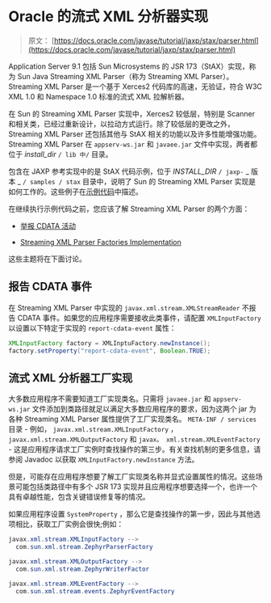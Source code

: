 # Oracle 的流式 XML 分析器实现

> 原文： [https://docs.oracle.com/javase/tutorial/jaxp/stax/parser.html](https://docs.oracle.com/javase/tutorial/jaxp/stax/parser.html)

Application Server 9.1 包括 Sun Microsystems 的 JSR 173（StAX）实现，称为 Sun Java Streaming XML Parser（称为 Streaming XML Parser）。 Streaming XML Parser 是一个基于 Xerces2 代码库的高速，无验证，符合 W3C XML 1.0 和 Namespace 1.0 标准的流式 XML 拉解析器。

在 Sun 的 Streaming XML Parser 实现中，Xerces2 较低层，特别是 Scanner 和相关类，已经过重新设计，以拉动方式运行。除了较低层的更改之外，Streaming XML Parser 还包括其他与 StAX 相关的功能以及许多性能增强功能。 Streaming XML Parser 在 `appserv-ws.jar` 和 `javaee.jar` 文件中实现，两者都位于 _install_dir_ `/ lib 中/` 目录。

包含在 JAXP 参考实现中的是 StAX 代码示例，位于 _INSTALL_DIR_ `/ jaxp-` _ 版本 _ `/ samples / stax` 目录中，说明了 Sun 的 Streaming XML Parser 实现是如何工作的。这些例子在[示例代码](example.html)中描述。

在继续执行示例代码之前，您应该了解 Streaming XML Parser 的两个方面：

*   [举报 CDATA 活动](#bnbfj)

*   [Streaming XML Parser Factories Implementation](#bnbfk)

这些主题将在下面讨论。

## 报告 CDATA 事件

在 Streaming XML Parser 中实现的 `javax.xml.stream.XMLStreamReader` 不报告 CDATA 事件。如果您的应用程序需要接收此类事件，请配置 `XMLInputFactory` 以设置以下特定于实现的 `report-cdata-event` 属性：

```java
XMLInputFactory factory = XMLInptuFactory.newInstance();
factory.setProperty("report-cdata-event", Boolean.TRUE);

```

## 流式 XML 分析器工厂实现

大多数应用程序不需要知道工厂实现类名。只需将 `javaee.jar` 和 `appserv-ws.jar` 文件添加到类路径就足以满足大多数应用程序的要求，因为这两个 jar 为各种 Streaming XML Parser 属性提供了工厂实现类名。 `META-INF / services` 目录 - 例如， `javax.xml.stream.XMLInputFactory` ， `javax.xml.stream.XMLOutputFactory` 和 `javax。 xml.stream.XMLEventFactory` - 这是应用程序请求工厂实例时查找操作的第三步。有关查找机制的更多信息，请参阅 Javadoc 以获取 `XMLInputFactory.newInstance` 方法。

但是，可能存在应用程序想要了解工厂实现类名称并显式设置属性的情况。这些场景可能包括类路径中有多个 JSR 173 实现并且应用程序想要选择一个，也许一个具有卓越性能，包含关键错误修复等的情况。

如果应用程序设置 `SystemProperty` ，那么它是查找操作的第一步，因此与其他选项相比，获取工厂实例会很快;例如：

```java
javax.xml.stream.XMLInputFactory -->
  com.sun.xml.stream.ZephyrParserFactory

javax.xml.stream.XMLOutputFactory -->
  com.sun.xml.stream.ZephyrWriterFactor

javax.xml.stream.XMLEventFactory -->
  com.sun.xml.stream.events.ZephyrEventFactory

```
